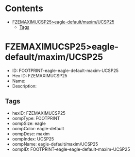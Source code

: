 



Contents
========

* [FZEMAXIMUCSP25>eagle-default/maxim/UCSP25](#fzemaximucsp25eagle-defaultmaximucsp25)
	* [Tags](#tags)

# FZEMAXIMUCSP25>eagle-default/maxim/UCSP25

- ID: FOOTPRINT-eagle-eagle-default-maxim-UCSP25
- Hex ID: FZEMAXIMUCSP25
- Name: 
- Description: 

## Tags

- hexID: FZEMAXIMUCSP25
- oompType: FOOTPRINT
- oompSize: eagle
- oompColor: eagle-default
- oompDesc: maxim
- oompIndex: UCSP25
- oompName: eagle-default/maxim/UCSP25
- oompID: FOOTPRINT-eagle-eagle-default-maxim-UCSP25
